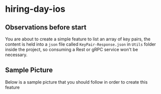 # hiring-day-ios

## Observations before start
You are about to create a simple feature to list an array of key pairs, the content is held into a `json` file called `KeyPair-Response.json` in `Utils` folder inside the project, so consuming a Rest or gRPC service won't be necessary.

## Sample Picture
Below is a sample picture that you should follow in order to create this feature


